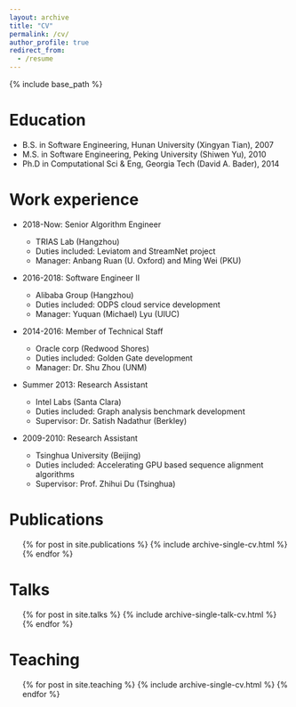 ```yaml
---
layout: archive
title: "CV"
permalink: /cv/
author_profile: true
redirect_from:
  - /resume
---
```


{% include base_path %}

Education
======
* B.S. in Software Engineering, Hunan University (Xingyan Tian), 2007
* M.S. in Software Engineering, Peking University (Shiwen Yu), 2010
* Ph.D in Computational Sci & Eng, Georgia Tech (David A. Bader), 2014

Work experience
======
* 2018-Now: Senior Algorithm Engineer
  * TRIAS Lab (Hangzhou) 
  * Duties included: Leviatom and StreamNet project 
  * Manager: Anbang Ruan (U. Oxford) and Ming Wei (PKU) 
   
* 2016-2018: Software Engineer II 
  * Alibaba Group (Hangzhou) 
  * Duties included: ODPS cloud service development 
  * Manager: Yuquan (Michael) Lyu (UIUC)

* 2014-2016: Member of Technical Staff 
  * Oracle corp (Redwood Shores) 
  * Duties included: Golden Gate development 
  * Manager: Dr. Shu Zhou (UNM)

* Summer 2013: Research Assistant
  * Intel Labs (Santa Clara) 
  * Duties included: Graph analysis benchmark development 
  * Supervisor: Dr. Satish Nadathur (Berkley)

* 2009-2010: Research Assistant
  * Tsinghua University (Beijing) 
  * Duties included: Accelerating GPU based sequence alignment algorithms 
  * Supervisor: Prof. Zhihui Du (Tsinghua) 

Publications
======
  <ul>{% for post in site.publications %}
    {% include archive-single-cv.html %}
  {% endfor %}</ul>
  
Talks
======
  <ul>{% for post in site.talks %}
    {% include archive-single-talk-cv.html %}
  {% endfor %}</ul>
  
Teaching
======
  <ul>{% for post in site.teaching %}
    {% include archive-single-cv.html %}
  {% endfor %}</ul>
  
